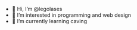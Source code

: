 - 👋 Hi, I’m @legolases
- 👀 I’m interested in programming and web design
- 🌱 I’m currently learning caving

<!---
legolases/legolases is a ✨ special ✨ repository because its `README.md` (this file) appears on your GitHub profile.
You can click the Preview link to take a look at your changes.
--->
